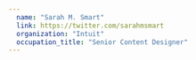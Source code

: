 ```yaml
---
  name: "Sarah M. Smart"
  link: https://twitter.com/sarahmsmart
  organization: "Intuit"
  occupation_title: "Senior Content Designer"
---
```

